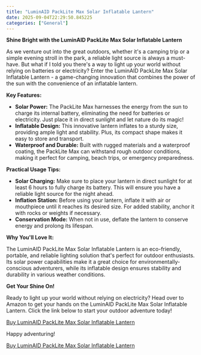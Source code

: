 ```yaml
---
title: "LuminAID PackLite Max Solar Inflatable Lantern"
date: 2025-09-04T22:29:50.845225
categories: ["General"]
---
```

**Shine Bright with the LuminAID PackLite Max Solar Inflatable Lantern**

As we venture out into the great outdoors, whether it's a camping trip or a simple evening stroll in the park, a reliable light source is always a must-have. But what if I told you there's a way to light up your world without relying on batteries or electricity? Enter the LuminAID PackLite Max Solar Inflatable Lantern - a game-changing innovation that combines the power of the sun with the convenience of an inflatable lantern.

**Key Features:**

* **Solar Power:** The PackLite Max harnesses the energy from the sun to charge its internal battery, eliminating the need for batteries or electricity. Just place it in direct sunlight and let nature do its magic!
* **Inflatable Design:** This innovative lantern inflates to a sturdy size, providing ample light and stability. Plus, its compact shape makes it easy to store and transport.
* **Waterproof and Durable:** Built with rugged materials and a waterproof coating, the PackLite Max can withstand rough outdoor conditions, making it perfect for camping, beach trips, or emergency preparedness.

**Practical Usage Tips:**

* **Solar Charging:** Make sure to place your lantern in direct sunlight for at least 6 hours to fully charge its battery. This will ensure you have a reliable light source for the night ahead.
* **Inflation Station:** Before using your lantern, inflate it with air or mouthpiece until it reaches its desired size. For added stability, anchor it with rocks or weights if necessary.
* **Conservation Mode:** When not in use, deflate the lantern to conserve energy and prolong its lifespan.

**Why You'll Love It:**

The LuminAID PackLite Max Solar Inflatable Lantern is an eco-friendly, portable, and reliable lighting solution that's perfect for outdoor enthusiasts. Its solar power capabilities make it a great choice for environmentally-conscious adventurers, while its inflatable design ensures stability and durability in various weather conditions.

**Get Your Shine On!**

Ready to light up your world without relying on electricity? Head over to Amazon to get your hands on the LuminAID PackLite Max Solar Inflatable Lantern. Click the link below to start your outdoor adventure today!

[Buy LuminAID PackLite Max Solar Inflatable Lantern](https://www.amazon.com/dp/B0716JV1SG)

Happy adventuring!

[Buy LuminAID PackLite Max Solar Inflatable Lantern](https://www.amazon.com/dp/B0716JV1SG)
